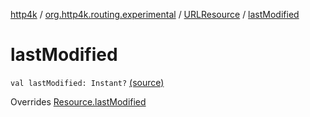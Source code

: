 [http4k](../../index.md) / [org.http4k.routing.experimental](../index.md) / [URLResource](index.md) / [lastModified](./last-modified.md)

# lastModified

`val lastModified: Instant?` [(source)](https://github.com/http4k/http4k/blob/master/http4k-incubator/src/main/kotlin/org/http4k/routing/experimental/URLResource.kt#L11)

Overrides [Resource.lastModified](../-resource/last-modified.md)

